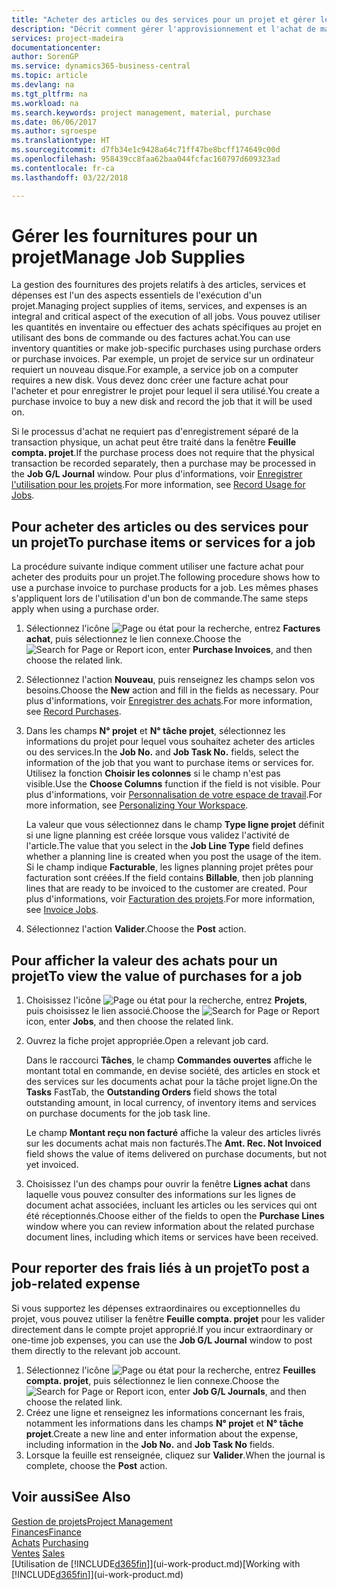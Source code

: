 ```yaml
---
title: "Acheter des articles ou des services pour un projet et gérer les fournitures| Microsoft Docs"
description: "Décrit comment gérer l'approvisionnement et l'achat de matériel et de services pour les projets."
services: project-madeira
documentationcenter: 
author: SorenGP
ms.service: dynamics365-business-central
ms.topic: article
ms.devlang: na
ms.tgt_pltfrm: na
ms.workload: na
ms.search.keywords: project management, material, purchase
ms.date: 06/06/2017
ms.author: sgroespe
ms.translationtype: HT
ms.sourcegitcommit: d7fb34e1c9428a64c71ff47be8bcff174649c00d
ms.openlocfilehash: 958439cc8faa62baa044fcfac160797d609323ad
ms.contentlocale: fr-ca
ms.lasthandoff: 03/22/2018

---
```

# <a name="manage-job-supplies"></a><span data-ttu-id="ab5e9-103">Gérer les fournitures pour un projet</span><span class="sxs-lookup"><span data-stu-id="ab5e9-103">Manage Job Supplies</span></span>
<span data-ttu-id="ab5e9-104">La gestion des fournitures des projets relatifs à des articles, services et dépenses est l'un des aspects essentiels de l'exécution d'un projet.</span><span class="sxs-lookup"><span data-stu-id="ab5e9-104">Managing project supplies of items, services, and expenses is an integral and critical aspect of the execution of all jobs.</span></span> <span data-ttu-id="ab5e9-105">Vous pouvez utiliser les quantités en inventaire ou effectuer des achats spécifiques au projet en utilisant des bons de commande ou des factures achat.</span><span class="sxs-lookup"><span data-stu-id="ab5e9-105">You can use inventory quantities or make job-specific purchases using purchase orders or purchase invoices.</span></span> <span data-ttu-id="ab5e9-106">Par exemple, un projet de service sur un ordinateur requiert un nouveau disque.</span><span class="sxs-lookup"><span data-stu-id="ab5e9-106">For example, a service job on a computer requires a new disk.</span></span> <span data-ttu-id="ab5e9-107">Vous devez donc créer une facture achat pour l'acheter et pour enregistrer le projet pour lequel il sera utilisé.</span><span class="sxs-lookup"><span data-stu-id="ab5e9-107">You create a purchase invoice to buy a new disk and record the job that it will be used on.</span></span>

<span data-ttu-id="ab5e9-108">Si le processus d'achat ne requiert pas d'enregistrement séparé de la transaction physique, un achat peut être traité dans la fenêtre **Feuille compta. projet**.</span><span class="sxs-lookup"><span data-stu-id="ab5e9-108">If the purchase process does not require that the physical transaction be recorded separately, then a purchase may be processed in the **Job G/L Journal** window.</span></span> <span data-ttu-id="ab5e9-109">Pour plus d'informations, voir [Enregistrer l'utilisation pour les projets](projects-how-record-job-usage.md).</span><span class="sxs-lookup"><span data-stu-id="ab5e9-109">For more information, see [Record Usage for Jobs](projects-how-record-job-usage.md).</span></span>

## <a name="to-purchase-items-or-services-for-a-job"></a><span data-ttu-id="ab5e9-110">Pour acheter des articles ou des services pour un projet</span><span class="sxs-lookup"><span data-stu-id="ab5e9-110">To purchase items or services for a job</span></span>
<span data-ttu-id="ab5e9-111">La procédure suivante indique comment utiliser une facture achat pour acheter des produits pour un projet.</span><span class="sxs-lookup"><span data-stu-id="ab5e9-111">The following procedure shows how to use a purchase invoice to purchase products for a job.</span></span> <span data-ttu-id="ab5e9-112">Les mêmes phases s'appliquent lors de l'utilisation d'un bon de commande.</span><span class="sxs-lookup"><span data-stu-id="ab5e9-112">The same steps apply when using a purchase order.</span></span>  

1. <span data-ttu-id="ab5e9-113">Sélectionnez l'icône ![Page ou état pour la recherche](media/ui-search/search_small.png "icône Page ou état pour la recherche"), entrez **Factures achat**, puis sélectionnez le lien connexe.</span><span class="sxs-lookup"><span data-stu-id="ab5e9-113">Choose the ![Search for Page or Report](media/ui-search/search_small.png "Search for Page or Report icon") icon, enter **Purchase Invoices**, and then choose the related link.</span></span>  
2. <span data-ttu-id="ab5e9-114">Sélectionnez l'action **Nouveau**, puis renseignez les champs selon vos besoins.</span><span class="sxs-lookup"><span data-stu-id="ab5e9-114">Choose the **New** action and fill in the fields as necessary.</span></span> <span data-ttu-id="ab5e9-115">Pour plus d'informations, voir [Enregistrer des achats](purchasing-how-record-purchases.md).</span><span class="sxs-lookup"><span data-stu-id="ab5e9-115">For more information, see [Record Purchases](purchasing-how-record-purchases.md).</span></span>
3. <span data-ttu-id="ab5e9-116">Dans les champs **N° projet** et **N° tâche projet**, sélectionnez les informations du projet pour lequel vous souhaitez acheter des articles ou des services.</span><span class="sxs-lookup"><span data-stu-id="ab5e9-116">In the **Job No.** and **Job Task No.** fields, select the information of the job that you want to purchase items or services for.</span></span> <span data-ttu-id="ab5e9-117">Utilisez la fonction **Choisir les colonnes** si le champ n'est pas visible.</span><span class="sxs-lookup"><span data-stu-id="ab5e9-117">Use the **Choose Columns** function if the field is not visible.</span></span> <span data-ttu-id="ab5e9-118">Pour plus d'informations, voir [Personnalisation de votre espace de travail](ui-personalization-user.md).</span><span class="sxs-lookup"><span data-stu-id="ab5e9-118">For more information, see [Personalizing Your Workspace](ui-personalization-user.md).</span></span>

    <span data-ttu-id="ab5e9-119">La valeur que vous sélectionnez dans le champ **Type ligne projet** définit si une ligne planning est créée lorsque vous validez l'activité de l'article.</span><span class="sxs-lookup"><span data-stu-id="ab5e9-119">The value that you select in the **Job Line Type** field defines whether a planning line is created when you post the usage of the item.</span></span> <span data-ttu-id="ab5e9-120">Si le champ indique **Facturable**, les lignes planning projet prêtes pour facturation sont créées.</span><span class="sxs-lookup"><span data-stu-id="ab5e9-120">If the field contains **Billable**, then job planning lines that are ready to be invoiced to the customer are created.</span></span> <span data-ttu-id="ab5e9-121">Pour plus d'informations, voir [Facturation des projets](projects-how-invoice-jobs.md).</span><span class="sxs-lookup"><span data-stu-id="ab5e9-121">For more information, see [Invoice Jobs](projects-how-invoice-jobs.md).</span></span>
4. <span data-ttu-id="ab5e9-122">Sélectionnez l'action **Valider**.</span><span class="sxs-lookup"><span data-stu-id="ab5e9-122">Choose the **Post** action.</span></span>

## <a name="to-view-the-value-of-purchases-for-a-job"></a><span data-ttu-id="ab5e9-123">Pour afficher la valeur des achats pour un projet</span><span class="sxs-lookup"><span data-stu-id="ab5e9-123">To view the value of purchases for a job</span></span>
1. <span data-ttu-id="ab5e9-124">Choisissez l'icône ![Page ou état pour la recherche](media/ui-search/search_small.png "icône Page ou état pour la recherche"), entrez **Projets**, puis choisissez le lien associé.</span><span class="sxs-lookup"><span data-stu-id="ab5e9-124">Choose the ![Search for Page or Report](media/ui-search/search_small.png "Search for Page or Report icon") icon, enter **Jobs**, and then choose the related link.</span></span>
2. <span data-ttu-id="ab5e9-125">Ouvrez la fiche projet appropriée.</span><span class="sxs-lookup"><span data-stu-id="ab5e9-125">Open a relevant job card.</span></span>

    <span data-ttu-id="ab5e9-126">Dans le raccourci **Tâches**, le champ **Commandes ouvertes** affiche le montant total en commande, en devise société, des articles en stock et des services sur les documents achat pour la tâche projet ligne.</span><span class="sxs-lookup"><span data-stu-id="ab5e9-126">On the **Tasks** FastTab, the **Outstanding Orders** field shows the total outstanding amount, in local currency, of inventory items and services on purchase documents for the job task line.</span></span>  

    <span data-ttu-id="ab5e9-127">Le champ **Montant reçu non facturé** affiche la valeur des articles livrés sur les documents achat mais non facturés.</span><span class="sxs-lookup"><span data-stu-id="ab5e9-127">The **Amt. Rec. Not Invoiced** field shows the value of items delivered on purchase documents, but not yet invoiced.</span></span>  
3. <span data-ttu-id="ab5e9-128">Choisissez l'un des champs pour ouvrir la fenêtre **Lignes achat** dans laquelle vous pouvez consulter des informations sur les lignes de document achat associées, incluant les articles ou les services qui ont été réceptionnés.</span><span class="sxs-lookup"><span data-stu-id="ab5e9-128">Choose either of the fields to open the **Purchase Lines** window where you can review information about the related purchase document lines, including which items or services have been received.</span></span>

## <a name="to-post-a-job-related-expense"></a><span data-ttu-id="ab5e9-129">Pour reporter des frais liés à un projet</span><span class="sxs-lookup"><span data-stu-id="ab5e9-129">To post a job-related expense</span></span>
<span data-ttu-id="ab5e9-130">Si vous supportez les dépenses extraordinaires ou exceptionnelles du projet, vous pouvez utiliser la fenêtre **Feuille compta. projet** pour les valider directement dans le compte projet approprié.</span><span class="sxs-lookup"><span data-stu-id="ab5e9-130">If you incur extraordinary or one-time job expenses, you can use the **Job G/L Journal** window to post them directly to the relevant job account.</span></span>

1. <span data-ttu-id="ab5e9-131">Sélectionnez l'icône ![Page ou état pour la recherche](media/ui-search/search_small.png "Page ou état pour la recherche"), entrez **Feuilles compta. projet**, puis sélectionnez le lien connexe.</span><span class="sxs-lookup"><span data-stu-id="ab5e9-131">Choose the ![Search for Page or Report](media/ui-search/search_small.png "Search for Page or Report icon") icon, enter **Job G/L Journals**, and then choose the related link.</span></span>  
2. <span data-ttu-id="ab5e9-132">Créez une ligne et renseignez les informations concernant les frais, notamment les informations dans les champs **N° projet** et **N° tâche projet**.</span><span class="sxs-lookup"><span data-stu-id="ab5e9-132">Create a new line and enter information about the expense, including information in the **Job No.** and **Job Task No** fields.</span></span>  
3. <span data-ttu-id="ab5e9-133">Lorsque la feuille est renseignée, cliquez sur **Valider**.</span><span class="sxs-lookup"><span data-stu-id="ab5e9-133">When the journal is complete, choose the **Post** action.</span></span>

## <a name="see-also"></a><span data-ttu-id="ab5e9-134">Voir aussi</span><span class="sxs-lookup"><span data-stu-id="ab5e9-134">See Also</span></span>
[<span data-ttu-id="ab5e9-135">Gestion de projets</span><span class="sxs-lookup"><span data-stu-id="ab5e9-135">Project Management</span></span>](projects-manage-projects.md)  
[<span data-ttu-id="ab5e9-136">Finances</span><span class="sxs-lookup"><span data-stu-id="ab5e9-136">Finance</span></span>](finance.md)  
<span data-ttu-id="ab5e9-137">[Achats](purchasing-manage-purchasing.md)       </span><span class="sxs-lookup"><span data-stu-id="ab5e9-137">[Purchasing](purchasing-manage-purchasing.md)       </span></span>  
<span data-ttu-id="ab5e9-138">[Ventes](sales-manage-sales.md)    </span><span class="sxs-lookup"><span data-stu-id="ab5e9-138">[Sales](sales-manage-sales.md)    </span></span>  
<span data-ttu-id="ab5e9-139">[Utilisation de [!INCLUDE[d365fin](includes/d365fin_md.md)]](ui-work-product.md)</span><span class="sxs-lookup"><span data-stu-id="ab5e9-139">[Working with [!INCLUDE[d365fin](includes/d365fin_md.md)]](ui-work-product.md)</span></span>  

